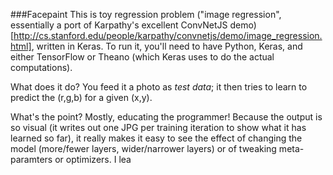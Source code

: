 ###Facepaint
This is toy regression problem ("image regression", essentially a port of Karpathy's excellent ConvNetJS demo)[http://cs.stanford.edu/people/karpathy/convnetjs/demo/image_regression.html], written in Keras.  To run it, you'll need to have Python, Keras, and either TensorFlow or Theano (which Keras uses to do the actual computations).

What does it do?  You feed it a photo as *test data*; it then tries to learn to predict the (r,g,b) for a given (x,y).  

What's the point? Mostly, educating the programmer!  Because the output is so visual (it writes out one JPG per training iteration to show what it has learned so far), it really makes it easy to see the effect of changing the model (more/fewer layers, wider/narrower layers) or of tweaking meta-paramters or optimizers.  I lea
